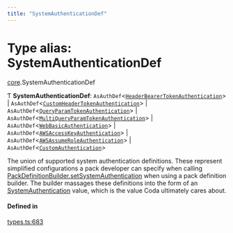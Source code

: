 ```yaml
---
title: "SystemAuthenticationDef"
---
```

# Type alias: SystemAuthenticationDef

[core](../modules/core.md).SystemAuthenticationDef

Ƭ **SystemAuthenticationDef**: `AsAuthDef`<[`HeaderBearerTokenAuthentication`](../interfaces/core.HeaderBearerTokenAuthentication.md)\> \| `AsAuthDef`<[`CustomHeaderTokenAuthentication`](../interfaces/core.CustomHeaderTokenAuthentication.md)\> \| `AsAuthDef`<[`QueryParamTokenAuthentication`](../interfaces/core.QueryParamTokenAuthentication.md)\> \| `AsAuthDef`<[`MultiQueryParamTokenAuthentication`](../interfaces/core.MultiQueryParamTokenAuthentication.md)\> \| `AsAuthDef`<[`WebBasicAuthentication`](../interfaces/core.WebBasicAuthentication.md)\> \| `AsAuthDef`<[`AWSAccessKeyAuthentication`](../interfaces/core.AWSAccessKeyAuthentication.md)\> \| `AsAuthDef`<[`AWSAssumeRoleAuthentication`](../interfaces/core.AWSAssumeRoleAuthentication.md)\> \| `AsAuthDef`<[`CustomAuthentication`](../interfaces/core.CustomAuthentication.md)\>

The union of supported system authentication definitions. These represent simplified
configurations a pack developer can specify when calling [PackDefinitionBuilder.setSystemAuthentication](../classes/core.PackDefinitionBuilder.md#setsystemauthentication)
when using a pack definition builder. The builder massages these definitions into the form of
an [SystemAuthentication](core.SystemAuthentication.md) value, which is the value Coda ultimately cares about.

#### Defined in

[types.ts:683](https://github.com/coda/packs-sdk/blob/main/types.ts#L683)
